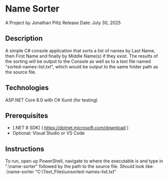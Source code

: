 Name Sorter 
===========

A Project by Jonathan Piltz 
Release Date: July 30, 2025

## Description
A simple C# console application that sorts a list of names by Last Name, then First Name and finally by Middle Name(s) if they exist. The results of the sorting will be output to the Console as well as to a text file named "sorted-names-list.txt", which would be output to the same folder path as the source file.

## Technologies
ASP.NET Core 8.0 with C#
Xunit (for testing)

## Prerequisites
- [.NET 8 SDK] ( https://dotnet.microsoft.com/download )
- Optional: Visual Studio or VS Code

## Instructions
To run, open up PowerShell, navigate to where the executable is and type in ".\name-sorter" followed by the path to the source file. Should look like:
.\name-sorter "C:\Text_Files\unsorted-names-list.txt"